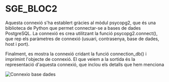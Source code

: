 # SGE_BLOC2

Aquesta connexió s'ha establert gràcies al mòdul psycopg2, que és una biblioteca de Python que permet connectar-se a bases de dades PostgreSQL. La connexió es crea utilitzant la funció psycopg2.connect(), que rep els paràmetres de connexió (usuari, contrasenya, base de dades, host i port).

Finalment, es mostra la connexió cridant la funció connection_db() i imprimint l'objecte de connexió. El que veiem a la sortida és la representació d'aquesta connexió, que inclou els detalls que hem menciona

![Connexio base dades](../SGE_BLOC2/Imagenes/Conectantbasedades.PNG)
